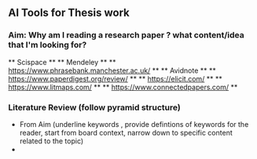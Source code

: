 
## AI Tools for Thesis work
### Aim: Why am I  reading a research paper ? what content/idea that I'm looking for?
** Scispace ** 
** Mendeley **
** https://www.phrasebank.manchester.ac.uk/ **
** Avidnote **
** https://www.paperdigest.org/review/ **
** https://elicit.com/ **
** https://www.litmaps.com/ **
** https://www.connectedpapers.com/ **

### Literature Review (follow pyramid structure)

 - From Aim (underline keywords , provide defintions of keywords for the reader, start from board context, narrow down to specific content related to the topic)
 - 
